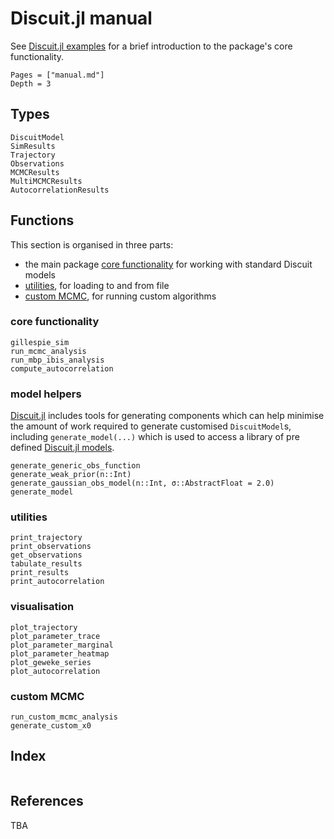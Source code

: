 # Discuit.jl manual

See [Discuit.jl examples](@ref) for a brief introduction to the package's core functionality.

```@contents
Pages = ["manual.md"]
Depth = 3
```

## Types

```@docs
DiscuitModel
SimResults
Trajectory
Observations
MCMCResults
MultiMCMCResults
AutocorrelationResults
```

## Functions

This section is organised in three parts:
- the main package [core functionality](@ref) for working with standard Discuit models
- [utilities](@ref), for loading to and from file
- [custom MCMC](@ref), for running custom algorithms

### core functionality

```@docs
gillespie_sim
run_mcmc_analysis
run_mbp_ibis_analysis
compute_autocorrelation
```

### model helpers

[Discuit.jl](@ref) includes tools for generating components which can help minimise the amount of work required to generate customised `DiscuitModel`s, including `generate_model(...)` which is used to access a library of pre defined [Discuit.jl models](@ref).

```@docs
generate_generic_obs_function
generate_weak_prior(n::Int)
generate_gaussian_obs_model(n::Int, σ::AbstractFloat = 2.0)
generate_model
```

### utilities

```@docs
print_trajectory
print_observations
get_observations
tabulate_results
print_results
print_autocorrelation
```

### visualisation

```@docs
plot_trajectory
plot_parameter_trace
plot_parameter_marginal
plot_parameter_heatmap
plot_geweke_series
plot_autocorrelation
```

### custom MCMC

```@docs
run_custom_mcmc_analysis
generate_custom_x0
```

## Index

```@index
```

## References

TBA
